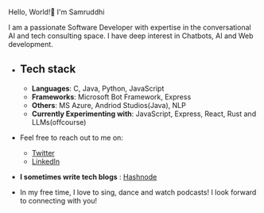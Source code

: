 
### <p align="center">
  Hello, World!👋 I'm Samruddhi 
</p>
  
I am a passionate Software Developer with expertise in the conversational AI and tech consulting space. I have deep interest in Chatbots, AI and Web development.


- ## Tech stack

  - **Languages**: C, Java, Python, JavaScript
  - **Frameworks**: Microsoft Bot Framework, Express
  - **Others**: MS Azure, Andriod Studios(Java), NLP
  - **Currently Experimenting with**: JavaScript, Express, React, Rust and LLMs(offcourse)


- Feel free to reach out to me on:

  - [Twitter](https://twitter.com/Samruddhi0909)
  - [LinkedIn](https://www.linkedin.com/in/samruddhi-sangale-21680a1b1/)
    
- **I sometimes write tech blogs** : [Hashnode](https://samrudhi0909.hashnode.dev)

- In my free time, I love to sing, dance and watch podcasts!
I look forward to connecting with you!
